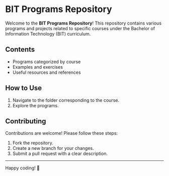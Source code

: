 # BIT Programs Repository

Welcome to the **BIT Programs Repository**! This repository contains various programs and projects related to specific courses under the Bachelor of Information Technology (BIT) curriculum.

## Contents

- Programs categorized by course
- Examples and exercises
- Useful resources and references

## How to Use

1. Navigate to the folder corresponding to the course.
2. Explore the programs.

## Contributing

Contributions are welcome! Please follow these steps:

1. Fork the repository.
2. Create a new branch for your changes.
3. Submit a pull request with a clear description.

---

Happy coding! 🎉